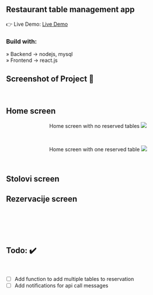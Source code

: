 <div align='center'><img style="width:20%"></div>

<h2>Restaurant table management app</h2>

👉 Live Demo: <a href=''>Live Demo</a>

<h3>Build with:</h3>

» Backend -> nodejs, mysql <br>
» Frontend -> react.js

<h2>Screenshot of Project 📸</h2>
<br>

## Home screen

<div align='center'>

Home screen with no reserved tables
<img src="![image](https://github.com/Ptopic/Table-management-app/assets/45322112/e3d08ed4-790b-4263-8f5b-444cfd9cfd45)">

</div>

<br>

<div align='center'>

Home screen with one reserved table
<img src="![image](https://github.com/Ptopic/Table-management-app/assets/45322112/759384ac-edf5-48c4-9074-da134d54b70c)">

</div>

<br>

## Stolovi screen

## Rezervacije screen

<div align='center'>

<img src="">

</div>

<br>

<div align='center'>

<img src="">

</div>

<br>

<br>

<br>

<h2>Todo: ✔️</h2>
<br>

- [ ] Add function to add multiple tables to reservation
- [ ] Add notifications for api call messages

<br>
